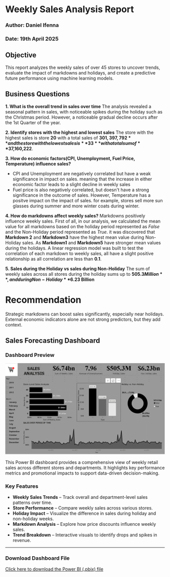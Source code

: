 # Weekly Sales Analysis Report
### Author: Daniel Ifenna
### Date: 19th April 2025

## Objective 
This report analyzes the weekly sales of over 45 stores to uncover trends, evaluate the impact of markdowns and holidays, and create a predictive future performance using machine learning models. 

## Business Questions 
**1. What is the overall trend in sales over time** 
The analysis revealed a seasonal pattern in sales, with noticeable spikes during the holiday such as the Christmas period. However, a noticeable gradual decline occurs after the 1st Quarter of the year. 

**2. Identify stores with the highest and lowest sales**
The store with the highest sales is store **20**  with a total sales of **$301,397,792** and the store with the lowest sales is **33** with a total sum of **$37,160,222**.

**3. How do economic factors(CPI, Unemployment, Fuel Price, Temperature) influence sales?**
- CPI and Unemployment are negatively correlated but have a weak significance in impact on sales. meaning that the increase in either economic factor leads to a slight decline in weekly sales 
- Fuel price is also negatively correlated, but doesn't have a strong significance in the outcome of sales. However, Temperature has a positve impact on the impact of sales. for example, stores sell more sun glasses during summer and more winter coats during winter.

**4. How do markdowns affect weekly sales?**
Markdowns positively influence weekly sales. First of all, in our analysis, we calculated the mean value for all markdowns based on the holiday period represented as *False* and the Non-Holiday period represented as *True*. it was discovered that **Markdown 2** and **Markdown3** have the highest mean value during Non-Holiday sales. As **Markdown1** and **Markdown5** have stronger mean values during the holidays.
A linear regression model was built to test the correlation of each markdown to weekly sales, all have a slight positive relationship as all correlation are less than **0.1**. 

**5. Sales during the Holiday vs sales during Non-Holiday**
The sum of weekly sales across all stores during the holiday sums up to **$505.3 Million**, and during Non-Holiday **$6.23 Billion**

# Recommendation 
Strategic markdowns can boost sales significantly, especially near holidays. External economic indicators alone are not strong predictors, but they add context.

## Sales Forecasting Dashboard

###  Dashboard Preview

![Sales Dashboard](./Screenshot%202025-04-19%20143229.png)

This Power BI dashboard provides a comprehensive view of weekly retail sales across different stores and departments. It highlights key performance metrics and promotional impacts to support data-driven decision-making.

###  Key Features

- **Weekly Sales Trends** – Track overall and department-level sales patterns over time.  
- **Store Performance** – Compare weekly sales across various stores.  
- **Holiday Impact** – Visualize the difference in sales during holiday and non-holiday weeks.  
- **Markdown Analysis** – Explore how price discounts influence weekly sales.  
- **Trend Breakdown** – Interactive visuals to identify drops and spikes in revenue.

---

###  Download Dashboard File

[Click here to download the Power BI (.pbix) file](https://github.com/daniel-ifenna/Retail-sales-analysis/blob/01f83789e9d0f146bc06ec70c0f64aff0d80239c/Sales%20dashboard.pbix)
